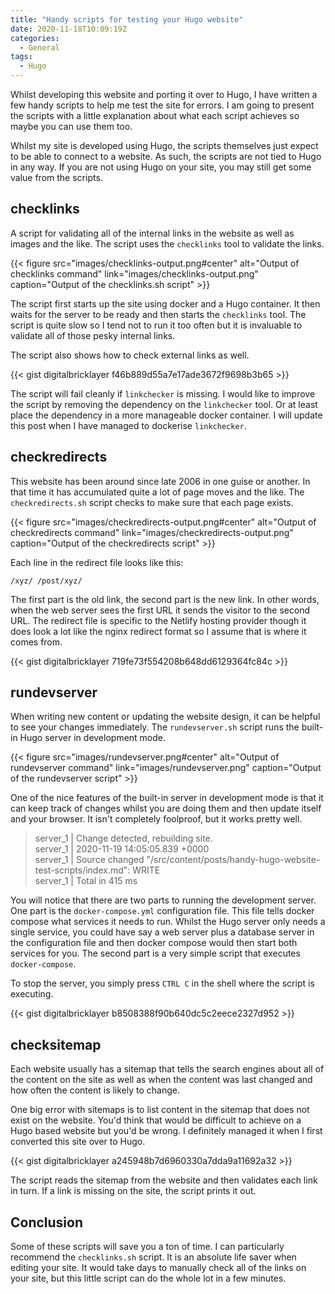 ```yaml
---
title: "Handy scripts for testing your Hugo website"
date: 2020-11-18T10:09:19Z
categories:
  - General
tags:
  - Hugo
---
```


Whilst developing this website and porting it over to Hugo, I have written a few handy scripts to help me test the site for errors. I am going to present the scripts with a little explanation about what each script achieves so maybe you can use them too.

<!--more-->

Whilst my site is developed using Hugo, the scripts themselves just expect to be able to connect to a website. As such, the scripts are not tied to Hugo in any way. If you are not using Hugo on your site, you may still get some value from the scripts.

## checklinks

A script for validating all of the internal links in the website as well as images and the like. The script uses the `checklinks` tool to validate the links.

{{< figure src="images/checklinks-output.png#center"
           alt="Output of checklinks command"
           link="images/checklinks-output.png"
           caption="Output of the checklinks.sh script" >}}

The script first starts up the site using docker and a Hugo container. It then waits for the server to be ready and then starts the `checklinks` tool. The script is quite slow so I tend not to run it too often but it is invaluable to validate all of those pesky internal links.

The script also shows how to check external links as well.

{{< gist digitalbricklayer f46b889d55a7e17ade3672f9698b3b65 >}}

The script will fail cleanly if `linkchecker` is missing. I would like to improve the script by removing the dependency on the `linkchecker` tool. Or at least place the dependency in a more manageable docker container. I will update this post when I have managed to dockerise `linkchecker`.

## checkredirects

This website has been around since late 2006 in one guise or another. In that time it has accumulated quite a lot of page moves and the like. The `checkredirects.sh` script checks to make sure that each page exists.

{{< figure src="images/checkredirects-output.png#center"
          alt="Output of checkredirects command"
          link="images/checkredirects-output.png"
          caption="Output of the checkredirects script" >}}


Each line in the redirect file looks like this:
```
/xyz/ /post/xyz/
```
The first part is the old link, the second part is the new link. In other words, when the web server sees the first URL it sends the visitor to the second URL. The redirect file is specific to the Netlify hosting provider though it does look a lot like the nginx redirect format so I assume that is where it comes from.

{{< gist digitalbricklayer 719fe73f554208b648dd6129364fc84c >}}

## rundevserver

When writing new content or updating the website design, it can be helpful to see your changes immediately. The `rundevserver.sh` script runs the built-in Hugo server in development mode.

{{< figure src="images/rundevserver.png#center"
          alt="Output of rundevserver command"
          link="images/rundevserver.png"
          caption="Output of the rundevserver script" >}}

One of the nice features of the built-in server in development mode is that it can keep track of changes whilst you are doing them and then update itself and your browser. It isn't completely foolproof, but it works pretty well.

>server_1  | Change detected, rebuilding site.<br>
>server_1  | 2020-11-19 14:05:05.839 +0000<br>
>server_1  | Source changed "/src/content/posts/handy-hugo-website-test-scripts/index.md": WRITE<br>
>server_1  | Total in 415 ms

You will notice that there are two parts to running the development server. One part is the `docker-compose.yml` configuration file. This file tells docker compose what services it needs to run. Whilst the Hugo server only needs a single service, you could have say a web server plus a database server in the configuration file and then docker compose would then start both services for you. The second part is a very simple script that executes `docker-compose`.

To stop the server, you simply press `CTRL C` in the shell where the script is executing.

{{< gist digitalbricklayer b8508388f90b640dc5c2eece2327d952 >}}

## checksitemap

Each website usually has a sitemap that tells the search engines about all of the content on the site as well as when the content was last changed and how often the content is likely to change.

One big error with sitemaps is to list content in the sitemap that does not exist on the website. You'd think that would be difficult to achieve on a Hugo based website but you'd be wrong. I definitely managed it when I first converted this site over to Hugo.

{{< gist digitalbricklayer a245948b7d6960330a7dda9a11692a32 >}}

The script reads the sitemap from the website and then validates each link in turn. If a link is missing on the site, the script prints it out.

## Conclusion

Some of these scripts will save you a ton of time. I can particularly recommend the `checklinks.sh` script. It is an absolute life saver when editing your site. It would take days to manually check all of the links on your site, but this little script can do the whole lot in a few minutes.
